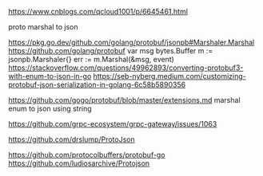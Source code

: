 https://www.cnblogs.com/qcloud1001/p/6645461.html


proto marshal to json

https://pkg.go.dev/github.com/golang/protobuf/jsonpb#Marshaler.Marshal
https://github.com/golang/protobuf
var msg bytes.Buffer
m := jsonpb.Marshaler{}
err := m.Marshal(&msg, event)
https://stackoverflow.com/questions/49962893/converting-protobuf3-with-enum-to-json-in-go
https://seb-nyberg.medium.com/customizing-protobuf-json-serialization-in-golang-6c58b5890356

https://github.com/gogo/protobuf/blob/master/extensions.md
marshal enum to json using string

https://github.com/grpc-ecosystem/grpc-gateway/issues/1063

https://github.com/drslump/ProtoJson

https://github.com/protocolbuffers/protobuf-go
https://github.com/ludiosarchive/Protojson



